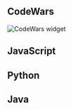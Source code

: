 ## CodeWars
![CodeWars widget](https://www.codewars.com/users/jrj-sys/badges/large)

## JavaScript

## Python

## Java


